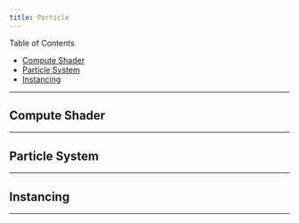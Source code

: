 ```yaml
---
title: Particle
---
```


Table of Contents

- [Compute Shader](#compute-shader)
- [Particle System](#particle-system)
- [Instancing](#instancing)

---

## Compute Shader

---

## Particle System

---

## Instancing

---
